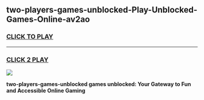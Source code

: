 
## two-players-games-unblocked-Play-Unblocked-Games-Online-av2ao
<h3>
<a href="https://premium76.site?title=two-players-games-unblocked&ref=25A">CLICK TO PLAY</a></h3>
<hr>

<h3>
<a href="https://premium76.site?title=two-players-games-unblocked&ref=25A">CLICK 2 PLAY</a>
  
</h3>

<a href="https://premium76.site?title=two-players-games-unblocked&ref=25A"><img src="https://clearcache.store/games.png"></a>


**two-players-games-unblocked games unblocked: Your Gateway to Fun and Accessible Online Gaming**
